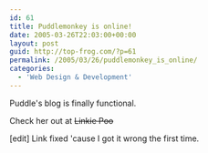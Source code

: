 ```yaml
---
id: 61
title: Puddlemonkey is online!
date: 2005-03-26T22:03:00+00:00
layout: post
guid: http://top-frog.com/?p=61
permalink: /2005/03/26/puddlemonkey_is_online/
categories:
  - 'Web Design & Development'
---
```

Puddle's blog is finally functional.

Check her out at ~~Linkie Poo~~

[edit] Link fixed 'cause I got it wrong the first time.